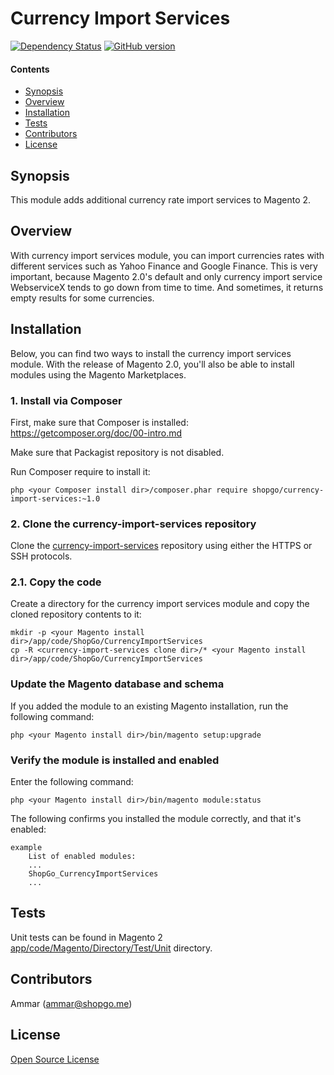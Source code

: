 Currency Import Services
========================

[![Dependency Status](https://www.versioneye.com/user/projects/56818d62eb4f470030000219/badge.svg)](https://www.versioneye.com/user/projects/56818d62eb4f470030000219)
[![GitHub version](https://img.shields.io/badge/version-1.0.0-blue.svg)](https://github.com/shopgo-magento2/currency-import-services/releases/tag/1.0.0)

#### Contents
*   <a href="#syn">Synopsis</a>
*   <a href="#over">Overview</a>
*   <a href="#install">Installation</a>
*   <a href="#tests">Tests</a>
*   <a href="#contrib">Contributors</a>
*   <a href="#lic">License</a>


<h2 id="syn">Synopsis</h2>

This module adds additional currency rate import services to Magento 2.

<h2 id="over">Overview</h2>

With currency import services module, you can import currencies rates with different services such as Yahoo Finance and Google Finance.
This is very important, because Magento 2.0's default and only currency import service WebserviceX tends to go down from time to time.
And sometimes, it returns empty results for some currencies.

<h2 id="install">Installation</h2>

Below, you can find two ways to install the currency import services module. With the release of Magento 2.0, you'll also be able to install modules using the Magento Marketplaces.

### 1. Install via Composer
First, make sure that Composer is installed: https://getcomposer.org/doc/00-intro.md

Make sure that Packagist repository is not disabled.

Run Composer require to install it:

    php <your Composer install dir>/composer.phar require shopgo/currency-import-services:~1.0

### 2. Clone the currency-import-services repository
Clone the <a href="https://github.com/shopgo-magento2/currency-import-services" target="_blank">currency-import-services</a> repository using either the HTTPS or SSH protocols.

### 2.1. Copy the code
Create a directory for the currency import services module and copy the cloned repository contents to it:

    mkdir -p <your Magento install dir>/app/code/ShopGo/CurrencyImportServices
    cp -R <currency-import-services clone dir>/* <your Magento install dir>/app/code/ShopGo/CurrencyImportServices

### Update the Magento database and schema
If you added the module to an existing Magento installation, run the following command:

    php <your Magento install dir>/bin/magento setup:upgrade

### Verify the module is installed and enabled
Enter the following command:

    php <your Magento install dir>/bin/magento module:status

The following confirms you installed the module correctly, and that it's enabled:

    example
        List of enabled modules:
        ...
        ShopGo_CurrencyImportServices
        ...

<h2 id="tests">Tests</h2>

Unit tests can be found in Magento 2 [app/code/Magento/Directory/Test/Unit](https://github.com/magento/magento2/tree/2.0/app/code/Magento/Directory/Test/Unit) directory.

<h2 id="contrib">Contributors</h2>

Ammar (<ammar@shopgo.me>)

<h2 id="lic">License</h2>

[Open Source License](LICENSE.txt)
